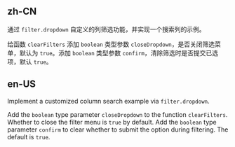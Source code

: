 ## zh-CN

通过 `filter.dropdown` 自定义的列筛选功能，并实现一个搜索列的示例。

给函数 `clearFilters` 添加 `boolean` 类型参数 `closeDropdown`，是否关闭筛选菜单，默认为 `true`。添加 `boolean` 类型参数 `confirm`，清除筛选时是否提交已选项，默认 `true`。

## en-US

Implement a customized column search example via `filter.dropdown`.

Add the `boolean` type parameter `closeDropdown` to the function `clearFilters`. Whether to close the filter menu is `true` by default. Add the `boolean` type parameter `confirm` to clear whether to submit the option during filtering. The default is `true`.
